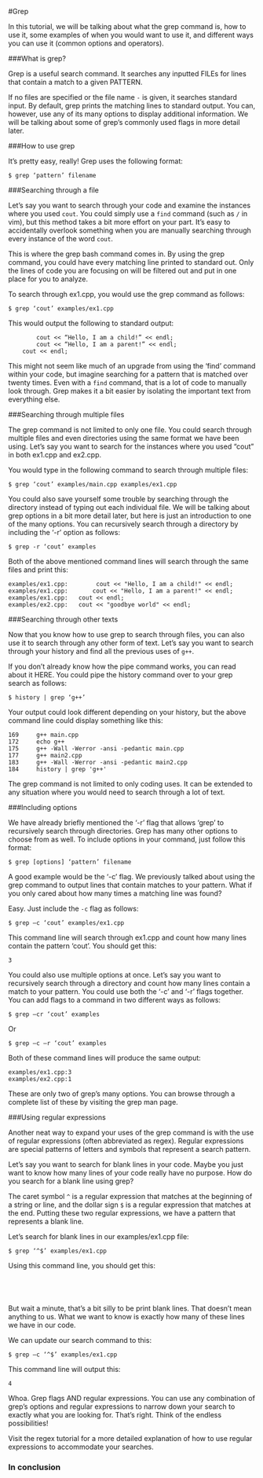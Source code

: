 #Grep

In this tutorial, we will be talking about what the grep command is, how to use it, some examples of when you would want to use it, and different ways you can use it (common options and operators).

###What is grep?

Grep is a useful search command. 
It searches any inputted FILEs for lines that contain a match to a given PATTERN.

If no files are specified or the file name `-` is given, it searches standard input.
By default, grep prints the matching lines to standard output.
You can, however, use any of its many options to display additional information.
We will be talking about some of grep’s commonly used flags in more detail later.

###How to use grep

It’s pretty easy, really! Grep uses the following format:

```
$ grep ‘pattern’ filename
```

###Searching through a file

Let’s say you want to search through your code and examine the instances where you used `cout`.
You could simply use a `find` command (such as `/` in vim), but this method takes a bit more effort on your part.
It’s easy to accidentally overlook something when you are manually searching through every instance of the word `cout`.
  
This is where the grep bash command comes in.
By using the grep command, you could have every matching line printed to standard out.
Only the lines of code you are focusing on will be filtered out and put in one place for you to analyze.

To search through ex1.cpp, you would use the grep command as follows:

```
$ grep ‘cout’ examples/ex1.cpp
```

This would output the following to standard output:

```
		cout << “Hello, I am a child!” << endl;
		cout << “Hello, I am a parent!” << endl;
	cout << endl;
```

This might not seem like much of an upgrade from using the ‘find’ command within your code, but imagine searching for a pattern that is matched over twenty times.
Even with a `find` command, that is a lot of code to manually look through. 
Grep makes it a bit easier by isolating the important text from everything else.

###Searching through multiple files

The grep command is not limited to only one file.
You could search through multiple files and even directories using the same format we have been using.
Let’s say you want to search for the instances where you used “cout” in both ex1.cpp and ex2.cpp.

You would type in the following command to search through multiple files:

``` 
$ grep ‘cout’ examples/main.cpp examples/ex1.cpp
```

You could also save yourself some trouble by searching through the directory instead of typing out each individual file.
We will be talking about grep options in a bit more detail later, but here is just an introduction to one of the many options.
You can recursively search through a directory by including the ‘-r’ option as follows:

```
$ grep -r ‘cout’ examples
```

Both of the above mentioned command lines will search through the same files and print this:

```
examples/ex1.cpp:		 cout << "Hello, I am a child!" << endl;
examples/ex1.cpp:		cout << "Hello, I am a parent!" << endl;
examples/ex1.cpp:	cout << endl;
examples/ex2.cpp:	cout << "goodbye world" << endl;
``` 

###Searching through other texts

Now that you know how to use grep to search through files, you can also use it to search through any other form of text. 
Let’s say you want to search through your history and find all the previous uses of `g++`.


If you don’t already know how the pipe command works, you can read about it HERE.
You could pipe the history command over to your grep search as follows:

```
$ history | grep ‘g++’
```

Your output could look different depending on your history, but the above command line could display something like this:

```
169     g++ main.cpp
172     echo g++
175     g++ -Wall -Werror -ansi -pedantic main.cpp
177     g++ main2.cpp
183     g++ -Wall -Werror -ansi -pedantic main2.cpp
184     history | grep 'g++'
```

The grep command is not limited to only coding uses. 
It can be extended to any situation where you would need to search through a lot of text.

###Including options

We have already briefly mentioned the ‘-r’ flag that allows ‘grep’ to recursively search through directories.
Grep has many other options to choose from as well. 
To include options in your command, just follow this format:

```
$ grep [options] ‘pattern’ filename
```

A good example would be the ‘-c’ flag. 
We previously talked about using the grep command to output lines that contain matches to your pattern.
What if you only cared about how many times a matching line was found?

Easy. 
Just include the `-c` flag as follows:

```
$ grep –c ‘cout’ examples/ex1.cpp
```

This command line will search through ex1.cpp and count how many lines contain the pattern ‘cout’.
You should get this:

```
3
```
You could also use multiple options at once.
Let’s say you want to recursively search through a directory and count how many lines contain a match to your pattern.
You could use both the ‘-c’ and ‘-r’ flags together.
You can add flags to a command in two different ways as follows:

```
$ grep –cr ‘cout’ examples
```
Or
```
$ grep –c –r ‘cout’ examples
```

Both of these command lines will produce the same output:

```
examples/ex1.cpp:3
examples/ex2.cpp:1
```

These are only two of grep’s many options.
You can browse through a complete list of these by visiting the grep man page.

###Using regular expressions

Another neat way to expand your uses of the grep command is with the use of regular expressions (often abbreviated as regex).
Regular expressions are special patterns of letters and symbols that represent a search pattern.

Let’s say you want to search for blank lines in your code. 
Maybe you just want to know how many lines of your code really have no purpose.
How do you search for a blank line using grep?

The caret symbol `^` is a regular expression that matches at the beginning of a string or line, and the dollar sign `$` is a regular expression that matches at the end.
Putting these two regular expressions, we have a pattern that represents a blank line.
 
Let’s search for blank lines in our examples/ex1.cpp file:

```
$ grep ‘^$’ examples/ex1.cpp
```

Using this command line, you should get this:

```




```

But wait a minute, that’s a bit silly to be print blank lines.
That doesn’t mean anything to us.
What we want to know is exactly how many of these lines we have in our code.

We can update our search command to this:

```
$ grep –c ‘^$’ examples/ex1.cpp
```

This command line will output this:

```
4
```

Whoa. 
Grep flags AND regular expressions. 
You can use any combination of grep’s options and regular expressions to narrow down your search to exactly what you are looking for.
That’s right.
Think of the endless possibilities!

Visit the regex tutorial for a more detailed explanation of how to use regular expressions to accommodate your searches.

### In conclusion
